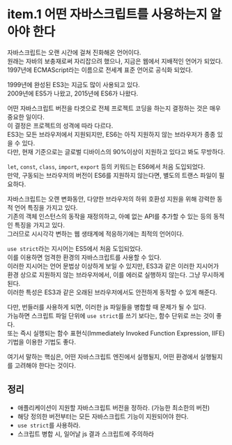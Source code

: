 # item.1 어떤 자바스크립트를 사용하는지 알아야 한다

자바스크립트는 오랜 시간에 걸쳐 진화해온 언어이다.\
원래는 자바의 보충재로써 자리잡으려 했으나, 지금은 웹에서 지배적인 언어가 되었다.\
1997년에 ECMAScript라는 이름으로 전세계 표준 언어로 공식화 되었다.

1999년에 완성된 ES3는 지금도 많이 사용되고 있다.\
2009년에 ES5가 나왔고, 2015년에 ES6가 나왔다.

어떤 자바스크립트 버전을 타겟으로 전체 프로젝트 코딩을 하는지 결정하는 것은 매우 중요한 일이다.\
이 결정은 프로젝트의 성격에 따라 다르다.\
ES3는 모든 브라우저에서 지원되지만, ES6는 아직 지원하지 않는 브라우저가 종종 있을 수 있다.\
다만, 현재 기준으로는 글로벌 디바이스의 90%이상이 지원하고 있다고 봐도 무방하다.

`let`, `const`, `class`, `import`, `export` 등의 키워드는 ES6에서 처음 도입되었다.\
만약, 구동되는 브라우저의 버전이 ES6를 지원하지 않는다면, 별도의 트랜스 파일이 필요하다.

자바스크립트는 오랜 변화동안, 다양한 브라우저의 하위 호환성 지원을 위해 강력한 동적 언어 특징을 가지고 있다.\
기존의 객체 인스턴스의 동작을 재정의하고, 아예 없는 API를 추가할 수 있는 등의 동적인 특징을 가지고 있다.\
그러므로 시시각각 변하는 웹 생태계에 적응하기에는 최적의 언어이다.

`use strict`라는 지시어는 ES5에서 처음 도입되었다.\
이를 이용하면 엄격한 환경의 자바스크립트를 사용할 수 있다.\
이러한 지시어는 언어 문법상 이상하게 보일 수 있지만, ES3과 같은 이러한 지시어가\
환경 상으로 지원하지 않는 브라우저에서, 이를 에러로 실행하지 않는다. 그냥 무시하게 된다.\
이러한 특성은 ES3과 같은 오래된 브라우저에서도 안전하게 동작할 수 있게 해준다.

다만, 번들러를 사용하게 되면, 이러한 js 파일들을 병합할 때 문제가 될 수 있다.\
가능하면 스크립트 파일 단위에 `use strict`를 쓰기 보다는, 함수 단위로 쓰는 것이 좋다.\
또는 즉시 실행되는 함수 표현식(Immediately Invoked Function Expression, IIFE) 기법을 이용한 기법도 좋다.

여기서 말하는 핵심은, 어떤 자바스크립트 엔진에서 실행될지, 어떤 환경에서 실행될지를 고려해야 한다는 것이다.

## 정리

- 애플리케이션이 지원할 자바스크립트 버전을 정하라. (가능한 최소한의 버전)
- 해당 정의한 버전부터는 모든 자바스크립트 기능이 지원되어야 한다.
- `use strict`를 사용하라.
- 스크립트 병합 시, 일어날 js 결과 스크립트에 주의하라

